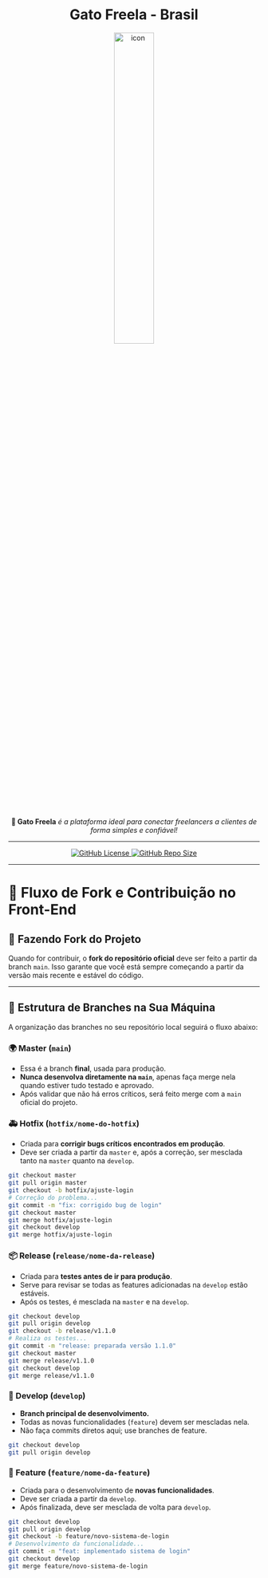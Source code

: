<div align="center">
  <h1>Gato Freela - Brasil</h1>
  <img alt="icon" src="https://cdn.discordapp.com/attachments/1287429295156760749/1332013603443834982/22_Sem_Titulo_20250123122407.png?ex=6793b5d6&is=67926456&hm=1deef6d6fcd607a38969daff4b04cabb87f70d718034f21a1df5d9ee797119c4&" width="40%" />
  <p>
    <b>🐾 Gato Freela</b> <i>é a plataforma ideal para conectar freelancers a clientes de forma simples e confiável!</i>
  </p>
  <hr>
</div>

<div align="center">
  <a href="https://github.com/gatofreela/gatofreela.github.io/blob/main/LICENSE">
    <img alt="GitHub License"
         src="https://img.shields.io/github/license/gatofreela/gatofreela.github.io?style=for-the-badge&logo=apache&logoColor=CE854E&color=CE854E" />
  </a>
  <a href="https://github.com/gatofreela/gatofreela.github.io/archive/refs/heads/main.zip">
    <img alt="GitHub Repo Size"
         src="https://img.shields.io/github/repo-size/gatofreela/gatofreela.github.io?style=for-the-badge&logo=databricks&logoColor=CE854E&color=CE854E" />
  </a>
</div>

---

# 🚀 **Fluxo de Fork e Contribuição no Front-End**

## 🔹 **Fazendo Fork do Projeto**
Quando for contribuir, o **fork do repositório oficial** deve ser feito a partir da branch `main`. Isso garante que você está sempre começando a partir da versão mais recente e estável do código.

---

## 🔹 **Estrutura de Branches na Sua Máquina**
A organização das branches no seu repositório local seguirá o fluxo abaixo:

### **🌍 Master (`main`)**
- Essa é a branch **final**, usada para produção.
- **Nunca desenvolva diretamente na `main`**, apenas faça merge nela quando estiver tudo testado e aprovado.
- Após validar que não há erros críticos, será feito merge com a `main` oficial do projeto.

### **🚑 Hotfix (`hotfix/nome-do-hotfix`)**
- Criada para **corrigir bugs críticos encontrados em produção**.
- Deve ser criada a partir da `master` e, após a correção, ser mesclada tanto na `master` quanto na `develop`.
  
```bash
git checkout master
git pull origin master
git checkout -b hotfix/ajuste-login
# Correção do problema...
git commit -m "fix: corrigido bug de login"
git checkout master
git merge hotfix/ajuste-login
git checkout develop
git merge hotfix/ajuste-login
```

### **📦 Release (`release/nome-da-release`)**
- Criada para **testes antes de ir para produção**.
- Serve para revisar se todas as features adicionadas na `develop` estão estáveis.
- Após os testes, é mesclada na `master` e na `develop`.

```bash
git checkout develop
git pull origin develop
git checkout -b release/v1.1.0
# Realiza os testes...
git commit -m "release: preparada versão 1.1.0"
git checkout master
git merge release/v1.1.0
git checkout develop
git merge release/v1.1.0
```

### **🚀 Develop (`develop`)**
- **Branch principal de desenvolvimento.**
- Todas as novas funcionalidades (`feature`) devem ser mescladas nela.
- Não faça commits diretos aqui; use branches de feature.

```bash
git checkout develop
git pull origin develop
```

### **🔨 Feature (`feature/nome-da-feature`)**
- Criada para o desenvolvimento de **novas funcionalidades**.
- Deve ser criada a partir da `develop`.
- Após finalizada, deve ser mesclada de volta para `develop`.

```bash
git checkout develop
git pull origin develop
git checkout -b feature/novo-sistema-de-login
# Desenvolvimento da funcionalidade...
git commit -m "feat: implementado sistema de login"
git checkout develop
git merge feature/novo-sistema-de-login
```
